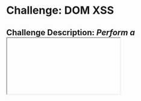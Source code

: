# Challenge: DOM XSS
## Challenge Description: *Perform a <iframe src="javascript:alert(`xss`)">.*

### Steps: 
Honestly this was a bit of luck. I read about DOM XSS attacks on OWASP's top ten list. It mentioned language changing functionality as a specific attack vector, so I wasted a few minutes toying with requests in burp to try and execute it that way.
Eventually I simply went the brute force route and decided to attack any input form I could find. Luckily the search function was the first I found, and is also the only one that modifies DOM.

### Solution:
Identify vulnerable input form and send payload
